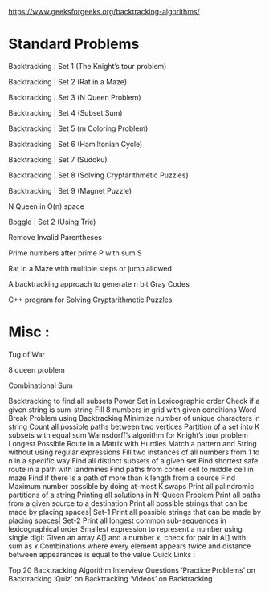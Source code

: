 https://www.geeksforgeeks.org/backtracking-algorithms/

# Standard Problems 

Backtracking | Set 1 (The Knight’s tour problem)

Backtracking | Set 2 (Rat in a Maze)

Backtracking | Set 3 (N Queen Problem)

Backtracking | Set 4 (Subset Sum)

Backtracking | Set 5 (m Coloring Problem)

Backtracking | Set 6 (Hamiltonian Cycle)

Backtracking | Set 7 (Sudoku)

Backtracking | Set 8 (Solving Cryptarithmetic Puzzles)

Backtracking | Set 9 (Magnet Puzzle)

N Queen in O(n) space

Boggle | Set 2 (Using Trie)

Remove Invalid Parentheses

Prime numbers after prime P with sum S

Rat in a Maze with multiple steps or jump allowed

A backtracking approach to generate n bit Gray Codes

C++ program for Solving Cryptarithmetic Puzzles

# Misc :

Tug of War

8 queen problem

Combinational Sum

Backtracking to find all subsets
Power Set in Lexicographic order
Check if a given string is sum-string
Fill 8 numbers in grid with given conditions
Word Break Problem using Backtracking
Minimize number of unique characters in string
Count all possible paths between two vertices
Partition of a set into K subsets with equal sum
Warnsdorff’s algorithm for Knight’s tour problem
Longest Possible Route in a Matrix with Hurdles
Match a pattern and String without using regular expressions
Fill two instances of all numbers from 1 to n in a specific way
Find all distinct subsets of a given set
Find shortest safe route in a path with landmines
Find paths from corner cell to middle cell in maze
Find if there is a path of more than k length from a source
Find Maximum number possible by doing at-most K swaps
Print all palindromic partitions of a string
Printing all solutions in N-Queen Problem
Print all paths from a given source to a destination
Print all possible strings that can be made by placing spaces| Set-1
Print all possible strings that can be made by placing spaces| Set-2
Print all longest common sub-sequences in lexicographical order
Smallest expression to represent a number using single digit
Given an array A[] and a number x, check for pair in A[] with sum as x
Combinations where every element appears twice and distance between appearances is equal to the value
Quick Links :

Top 20 Backtracking Algorithm Interview Questions
‘Practice Problems’ on Backtracking
‘Quiz’ on Backtracking
‘Videos’ on Backtracking

